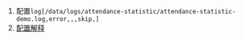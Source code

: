 1. 配置`log[/data/logs/attendance-statistic/attendance-statistic-demo.log,error,,,skip,]`
1. [配置解释](https://blog.51cto.com/zengestudy/1825761)